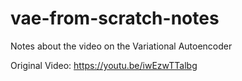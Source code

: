 # vae-from-scratch-notes
Notes about the video on the Variational Autoencoder

Original Video: https://youtu.be/iwEzwTTalbg
